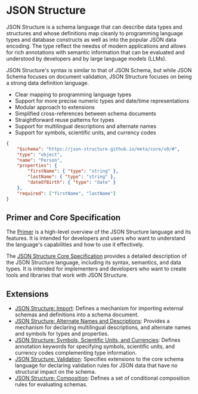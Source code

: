 # JSON Structure

JSON Structure is a schema language that can describe data types and structures
and whose definitions map cleanly to programming language types and database
constructs as well as into the popular JSON data encoding. The type reflect the
needss of modern applications and allows for rich annotations with semantic
information that can be evaluated and understood by developers and by large
language models (LLMs).

JSON Structure's syntax is similar to that of JSON Schema, but while JSON Schema
focuses on document validation, JSON Structure focuses on being a strong data
definition language.

- Clear mapping to programming language types
- Support for more precise numeric types and date/time representations
- Modular approach to extensions
- Simplified cross-references between schema documents
- Straightforward reuse patterns for types
- Support for multilingual descriptions and alternate names
- Support for symbols, scientific units, and currency codes

```json
{
    "$schema": "https://json-structure.github.io/meta/core/v0/#",
    "type": "object",
    "name": "Person",
    "properties": {
        "firstName": { "type": "string" },
        "lastName": { "type": "string" },
        "dateOfBirth": { "type": "date" }
    },
    "required": ["firstName", "lastName"]
}
```

## Primer and Core Specification

The [Primer](https://github.com/json-structure/primer-and-samples/blob/main/json-structure-primer.md) is a high-level overview of the JSON Structure language and its features. It is intended for developers and users who want to understand the language's capabilities and how to use it effectively.

The [JSON Structure Core Specification](https://json-structure.github.io/core) provides a detailed description of the JSON Structure language, including its syntax, semantics, and data types. It is intended for implementers and developers who want to create tools and libraries that work with JSON Structure.

## Extensions

- [JSON Structure: Import](https://json-structure.github.io/import): Defines a mechanism for importing external schemas and definitions into a schema document.
- [JSON Structure: Alternate Names and Descriptions](https://json-structure.github.io/alternate-names): Provides a mechanism for declaring multilingual descriptions, and alternate names and symbols for types and properties.
- [JSON Structure: Symbols, Scientific Units, and Currencies](https://json-structure.github.io/units): Defines annotation keywords for specifying symbols, scientific units, and currency codes complementing type information.
- [JSON Structure: Validation](https://json-structure.github.io/validation): Specifies extensions to the core schema language for declaring validation rules for JSON data that have no structural impact on the schema.
- [JSON Structure: Composition](https://json-structure.github.io/conditional-composition): Defines a set of conditional composition rules for evaluating schemas.

